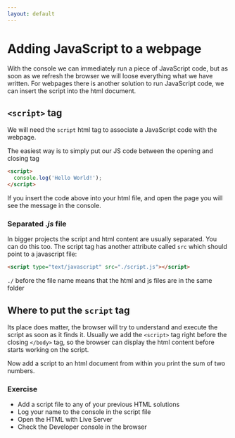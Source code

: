 ```yaml
---
layout: default
---
```

# Adding JavaScript to a webpage

With the console we can immediately run a piece of JavaScript code, but as soon
as we refresh the browser we will loose everything what we have written. For
webpages there is another solution to run JavaScript code, we can insert the
script into the html document.

## `<script>` tag

We will need the `script` html tag to associate a JavaScript code with the
webpage.

The easiest way is to simply put our JS code between the opening and closing tag

```html
<script>
  console.log('Hello World!');
</script>
```

If you insert the code above into your html file, and open the page you will see
the message in the console.

### Separated *.js* file

In bigger projects the script and html content are usually separated. You can do
this too. The script tag has another attribute called `src` which should point
to a javascript file:

```html
<script type="text/javascript" src="./script.js"></script>
```

`./` before the file name means that the html and js files are in the same
folder

## Where to put the `script` tag

Its place does matter, the browser will try to understand and execute the script
as soon as it finds it. Usually we add the `<script>` tag right before the
closing `</body>` tag, so the browser can display the html content before starts
working on the script.

Now add a script to an html document from within you print the sum of two
numbers.

### Exercise

- Add a script file to any of your previous HTML solutions
- Log your name to the console in the script file
- Open the HTML with Live Server
- Check the Developer console in the browser
